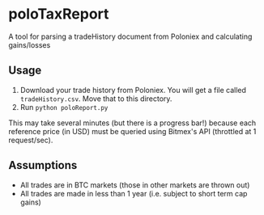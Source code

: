 # poloTaxReport
A tool for parsing a tradeHistory document from Poloniex and calculating gains/losses

## Usage

1. Download your trade history from Poloniex. You will get a file called `tradeHistory.csv`. Move that to this directory.
2. Run `python poloReport.py`

This may take several minutes (but there is a progress bar!) because each reference price (in USD) must be queried using Bitmex's API (throttled at 1 request/sec).

## Assumptions
* All trades are in BTC markets (those in other markets are thrown out)
* All trades are made in less than 1 year (i.e. subject to short term cap gains)

